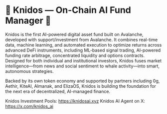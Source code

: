 # 🦁 Knidos — On-Chain AI Fund Manager 🚀

Knidos is the first AI-powered digital asset fund built on Avalanche, developed with support/investment from Avalanche. It combines real-time data, machine learning, and automated execution to optimize returns across advanced DeFi instruments, including ML-based signal trading, AI-powered funding rate arbitrage, concentrated liquidity and options contracts. Designed for both individual and institutional investors, Knidos fuses market intelligence—from news and social sentiment to whale activity—into smart, autonomous strategies. 

Backed by its own token economy and supported by partners including 0g, Aethir, KiteAI, Almanak, and ElizaOS, Knidos is building the foundation for the next era of decentralized, AI-managed finance.


Knidos Investment Pools: https://knidosai.xyz
Knidos AI Agent on X: https://x.com/knidos_ai
